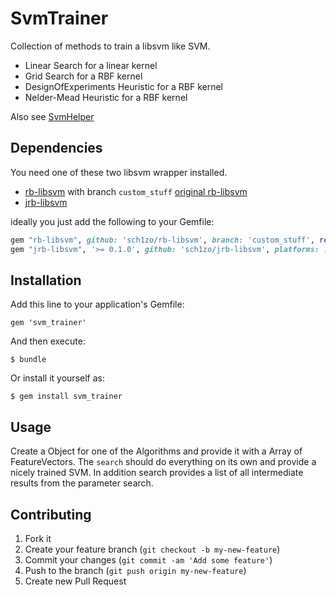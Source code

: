# SvmTrainer

Collection of methods to train a libsvm like SVM.

- Linear Search for a linear kernel
- Grid Search for a RBF kernel
- DesignOfExperiments Heuristic for a RBF kernel
- Nelder-Mead Heuristic for a RBF kernel

Also see [SvmHelper](https://github.com/sch1zo/svm_helper)

## Dependencies

You need one of these two libsvm wrapper installed.
- [rb-libsvm][] with branch `custom_stuff` [original rb-libsvm][]
- [jrb-libsvm][]

ideally you just add the following to your Gemfile:

``` ruby
gem "rb-libsvm", github: 'sch1zo/rb-libsvm', branch: 'custom_stuff', require: 'libsvm', platforms: :ruby
gem "jrb-libsvm", '>= 0.1.0', github: 'sch1zo/jrb-libsvm', platforms: :jruby
```

## Installation

Add this line to your application's Gemfile:

    gem 'svm_trainer'

And then execute:

    $ bundle

Or install it yourself as:

    $ gem install svm_trainer

## Usage

Create a Object for one of the Algorithms and provide it with a Array of FeatureVectors.
The `search` should do everything on its own and provide a nicely trained SVM.
In addition search provides a list of all intermediate results from the parameter search.


## Contributing

1. Fork it
2. Create your feature branch (`git checkout -b my-new-feature`)
3. Commit your changes (`git commit -am 'Add some feature'`)
4. Push to the branch (`git push origin my-new-feature`)
5. Create new Pull Request


[rb-libsvm]:    https://github.com/sch1zo/rb-libsvm
[original rb-libsvm]:    https://github.com/febeling/rb-libsvm
[jrb-libsvm]:    https://github.com/sch1zo/jrb-libsvm